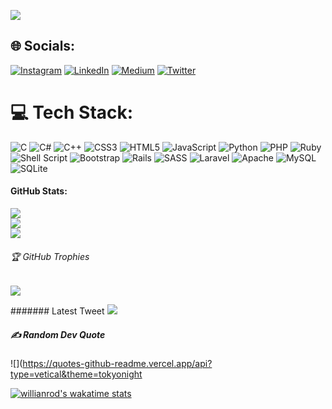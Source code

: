 [![](https://visitcount.itsvg.in/api?id=astianmuchui&icon=2&color=9)](https://visitcount.itsvg.in)

## 🌐 Socials:
[![Instagram](https://img.shields.io/badge/Instagram-%23E4405F.svg?logo=Instagram&logoColor=white)](https://instagram.com/astianmuchui) [![LinkedIn](https://img.shields.io/badge/LinkedIn-%230077B5.svg?logo=linkedin&logoColor=white)](https://linkedin.com/in/astianmuchui) [![Medium](https://img.shields.io/badge/Medium-12100E?logo=medium&logoColor=white)](https://medium.com/@sebastianmuchui) [![Twitter](https://img.shields.io/badge/Twitter-%231DA1F2.svg?logo=Twitter&logoColor=white)](https://twitter.com/astianmuchui) 

# 💻 Tech Stack:
![C](https://img.shields.io/badge/c-%2300599C.svg?style=flat&logo=c&logoColor=white) ![C#](https://img.shields.io/badge/c%23-%23239120.svg?style=flat&logo=c-sharp&logoColor=white) ![C++](https://img.shields.io/badge/c++-%2300599C.svg?style=flat&logo=c%2B%2B&logoColor=white) ![CSS3](https://img.shields.io/badge/css3-%231572B6.svg?style=flat&logo=css3&logoColor=white) ![HTML5](https://img.shields.io/badge/html5-%23E34F26.svg?style=flat&logo=html5&logoColor=white) ![JavaScript](https://img.shields.io/badge/javascript-%23323330.svg?style=flat&logo=javascript&logoColor=%23F7DF1E) ![Python](https://img.shields.io/badge/python-3670A0?style=flat&logo=python&logoColor=ffdd54) ![PHP](https://img.shields.io/badge/php-%23777BB4.svg?style=flat&logo=php&logoColor=white) ![Ruby](https://img.shields.io/badge/ruby-%23CC342D.svg?style=flat&logo=ruby&logoColor=white) ![Shell Script](https://img.shields.io/badge/shell_script-%23121011.svg?style=flat&logo=gnu-bash&logoColor=white) ![Bootstrap](https://img.shields.io/badge/bootstrap-%23563D7C.svg?style=flat&logo=bootstrap&logoColor=white) ![Rails](https://img.shields.io/badge/rails-%23CC0000.svg?style=flat&logo=ruby-on-rails&logoColor=white) ![SASS](https://img.shields.io/badge/SASS-hotpink.svg?style=flat&logo=SASS&logoColor=white) ![Laravel](https://img.shields.io/badge/laravel-%23FF2D20.svg?style=flat&logo=laravel&logoColor=white) ![Apache](https://img.shields.io/badge/apache-%23D42029.svg?style=flat&logo=apache&logoColor=white) ![MySQL](https://img.shields.io/badge/mysql-%2300f.svg?style=flat&logo=mysql&logoColor=white) ![SQLite](https://img.shields.io/badge/sqlite-%2307405e.svg?style=flat&logo=sqlite&logoColor=white)
#### GitHub Stats:
![](https://github-readme-stats.vercel.app/api?username=astianmuchui&theme=dark&hide_border=false&include_all_commits=true&count_private=true)<br/>
![](https://github-readme-streak-stats.herokuapp.com/?user=astianmuchui&theme=dark&hide_border=false)<br/>
![](https://github-readme-stats.vercel.app/api/top-langs/?username=astianmuchui&theme=dark&hide_border=false&include_all_commits=true&count_private=true&layout=compact)

###### 🏆 GitHub Trophies
![](https://github-profile-trophy.vercel.app/?username=astianmuchui&theme=tokyonight&no-frame=true&no-bg=true&margin-w=4)

####### Latest Tweet
[![](https://gtce.itsvg.in/api?username=astianmuchui)](https://gtce.itsvg.in)

##### ✍️ Random Dev Quote
![](https://quotes-github-readme.vercel.app/api?type=vetical&theme=tokyonight

[![willianrod's wakatime stats](https://github-readme-stats.vercel.app/api/wakatime?username=astianmuchui&layout=compact)](https://github.com/anuraghazra/github-readme-stats)
